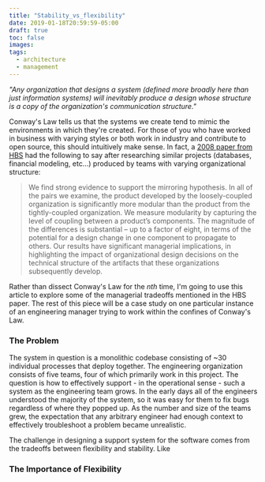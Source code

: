 ```yaml
---
title: "Stability_vs_flexibility"
date: 2019-01-18T20:59:59-05:00
draft: true
toc: false
images:
tags:
  - architecture
  - management
---
```


_"Any organization that designs a system (defined more broadly here than just information systems) will inevitably produce a design whose structure is a copy of the organization's communication structure."_

Conway's Law tells us that the systems we create tend to mimic the environments in which they're created. For those of you who have worked in business with varying styles or both work in industry and contribute to open source, this should intuitively make sense. In fact, a [2008 paper from HBS](https://www.hbs.edu/faculty/Publication%20Files/08-039_1861e507-1dc1-4602-85b8-90d71559d85b.pdf) had the following to say after researching similar projects (databases, financial modeling, etc...) produced by teams with varying organizational structure:

> We  find  strong  evidence  to  support  the  mirroring  hypothesis.    In  all  of  the  pairs  we examine, the product developed by the loosely-coupled organization is significantly more modular than the product from the tightly-coupled organization. We measure modularity by  capturing  the  level  of  coupling  between  a  product’s  components.    The  magnitude  of the  differences  is  substantial – up  to a  factor  of eight, in  terms  of  the  potential  for a design  change in  one  component to  propagate  to  others.    Our  results  have  significant managerial implications, in highlighting the impact of organizational design decisions on the technical structure of the artifacts that these organizations subsequently develop.

Rather than dissect Conway's Law for the _nth_ time, I'm going to use this article to explore some of the managerial tradeoffs mentioned in the HBS paper.
The rest of this piece will be a case study on one particular instance of an engineering manager trying to work within the confines of Conway's Law.

### The Problem
The system in question is a monolithic codebase consisting of ~30 individual processes that deploy together.
The engineering organization consists of five teams, four of which primarily work in this project.
The question is how to effectively support - in the operational sense - such a system as the engineering team grows.
In the early days all of the engineers understood the majority of the system, so it was easy for them to fix bugs regardless of where they popped up.
As the number and size of the teams grew, the expectation that any arbitrary engineer had enough context to effectively troubleshoot a problem became unrealistic.

The challenge in designing a support system for the software comes from the tradeoffs between flexibility and stability. Like

### The Importance of Flexibility

